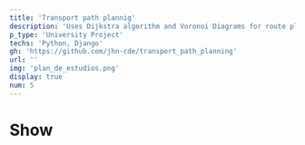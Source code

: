 ```yaml
---
title: 'Transport path plannig'
description: 'Uses Dijkstra algorithm and Voronoi Diagrams for route planning.'
p_type: 'University Project'
techs: 'Python, Django'
gh: 'https://github.com/jhn-cde/transport_path_planning'
url: ''
img: 'plan_de_estudios.png'
display: true
num: 5
---
```

# Show
